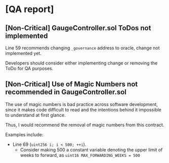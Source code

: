 # [QA report]

## [Non-Critical] GaugeController.sol ToDos not implemented

Line 59 recommends changing `_governance` address to oracle, change not implemented yet.

Developers should consider either implementing change or removing the ToDo for QA purposes.

## [Non-Critical] Use of Magic Numbers not recommended in GaugeController.sol

The use of magic numbers is bad practice across software development, since it makes code difficult to read and the intentions behind it impossible to understand at first glance.

Thus, I would recommend the removal of magic numbers from this contract.

Examples include:

- Line 69 (`uint256 i; i < 500; ++i`).
	- Consider making 500 a constant variable denoting the upper limit of weeks to forward, as `uint16 MAX_FORWARDING_WEEKS = 500` 